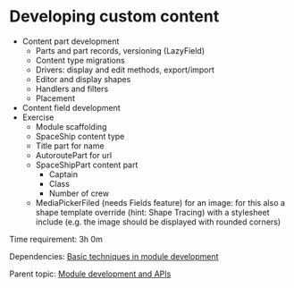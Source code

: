 # Developing custom content



- Content part development
	- Parts and part records, versioning (LazyField)
	- Content type migrations
	- Drivers: display and edit methods, export/import
	- Editor and display shapes
	- Handlers and filters
	- Placement
- Content field development
- Exercise
	- Module scaffolding
	- SpaceShip content type
	- Title part for name
	- AutoroutePart for url
	- SpaceShipPart content part
		- Captain
		- Class
		- Number of crew
	- MediaPickerFiled (needs Fields feature) for an image: for this also a shape template override (hint: Shape Tracing) with a stylesheet include (e.g. the image should be displayed with rounded corners)

Time requirement: 3h 0m

Dependencies: [Basic techniques in module development](BasicTechniquesInModuleDevelopment)

Parent topic: [Module development and APIs](./)